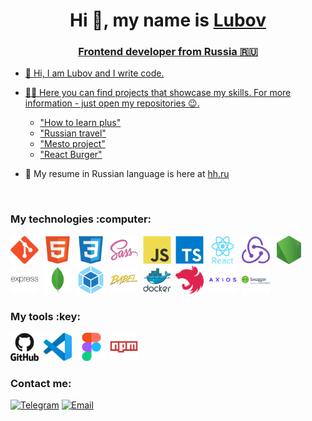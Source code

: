 <h1 align="center">Hi 👋, my name is <a href="https://github.com/GudLub/" target="_blank"> Lubov</h1>

<h3 align="center">Frontend developer from Russia 🇷🇺</h3>

- 🌱 Hi, I am Lubov and I write code.

- 👨‍💻 Here you can find projects that showcase my skills. For more information - just open my repositories 😉.
  <ul>
    <li>
      <a href="https://gudlub.github.io/how-to-learn-plus/" target="_blank">"How to learn plus"</a> 
    </li>
    <li>
      <a href="https://gudlub.github.io/russian-travel/" target="_blank">"Russian travel"</a>
    </li>
     <li>
      <a href="https://gudlub.github.io/mesto-project/" target="_blank">"Mesto project"</a>
    </li>
      <li>
      <a href="https://gudlub.github.io" target="_blank">"React Burger"</a>
    </li>
  </ul>
  
- 📄 My resume in Russian language is  here at [hh.ru](https://hh.ru/resume/0bc974b2ff0c7b114f0039ed1f5a4f647a4a55)

<br>

<div>
  <h3>My technologies :computer:</h3>
  <img src="https://github.com/devicons/devicon/blob/master/icons/git/git-original.svg" title="git" alt="git" width="45" height="45"/>&nbsp
  <img src="https://github.com/devicons/devicon/blob/master/icons/html5/html5-original.svg" title="html5" alt="html5" width="45" height="45"/>&nbsp
  <img src="https://github.com/devicons/devicon/blob/master/icons/css3/css3-original.svg" title="css" alt="css" width="45" height="45"/>&nbsp
  <img src="https://github.com/devicons/devicon/blob/master/icons/sass/sass-original.svg" title="sass/scss" alt="sass/scss" width="45" height="45"/>&nbsp;
  <img src="https://github.com/devicons/devicon/blob/master/icons/javascript/javascript-original.svg" title="javascript" alt="javascript" width="45" height="45"/>&nbsp
  <img src="https://github.com/devicons/devicon/blob/master/icons/typescript/typescript-original.svg" title="typescript" alt="typescript" width="45" height="45"/>&nbsp
  <img src="https://github.com/devicons/devicon/blob/master/icons/react/react-original-wordmark.svg" title="reactjs" alt="reactjs" width="45" height="45"/>&nbsp
  <img src="https://github.com/devicons/devicon/blob/master/icons/redux/redux-original.svg" title="redux" alt="redux" width="45" height="45"/>&nbsp;
  <img src="https://github.com/devicons/devicon/blob/master/icons/nodejs/nodejs-original.svg" title="nodejs" alt="nodejs" width="45" height="45"/>&nbsp
  <img src="https://github.com/devicons/devicon/blob/master/icons/express/express-original-wordmark.svg" title="express" alt="express" width="45" height="45"/>&nbsp
  <img src="https://github.com/devicons/devicon/blob/master/icons/mongodb/mongodb-original.svg" title="mongodb" alt="mongodb" width="45" height="45"/>&nbsp
  <img src="https://github.com/devicons/devicon/blob/master/icons/webpack/webpack-original.svg" title="webpack" alt="webpack" width="45" height="45"/>&nbsp;
  <img src="https://github.com/devicons/devicon/blob/master/icons/babel/babel-original.svg" title="babel" alt="babel" width="45" height="45"/>&nbsp;
  <img src="https://github.com/devicons/devicon/blob/master/icons/docker/docker-original-wordmark.svg" title="docker" alt="docker" width="45" height="45"/>&nbsp;
  <img src="https://github.com/devicons/devicon/blob/master/icons/nestjs/nestjs-original.svg" title="nestJS" alt="nestJS" width="45" height="45"/>&nbsp
  <img src="https://github.com/devicons/devicon/blob/master/icons/axios/axios-plain-wordmark.svg" title="axios" alt="axios" width="45" height="45"/>&nbsp
  <img src="https://github.com/devicons/devicon/blob/master/icons/swagger/swagger-original-wordmark.svg" title="swagger" alt="swagger" width="45" height="45"/>&nbsp
  
</div>

<div>
  <h3>My tools :key:</h3>
  <img src="https://github.com/devicons/devicon/blob/master/icons/github/github-original-wordmark.svg" title="github" alt="github" width="45" height="45" fill="red"/>&nbsp
  <img src="https://github.com/devicons/devicon/blob/master/icons/vscode/vscode-original.svg" title="vscode" alt="vscode" width="45" height="45"/>&nbsp
  <img src="https://github.com/devicons/devicon/blob/master/icons/figma/figma-original.svg" title="figma" alt="figma" width="45" height="45"/>&nbsp
  <img src="https://github.com/devicons/devicon/blob/master/icons/npm/npm-original-wordmark.svg" title="npm" alt="npm" width="45" height="45"/>&nbsp
</div>


<h3 align="left">Contact me:</h3>

[![Telegram](https://img.shields.io/badge/-Gudilina_Lubov-26A5E4?style=flat-square&logo=Telegram&logoColor=white)](https://t.me/Gudilina_Lubov) [![Email](https://img.shields.io/badge/-gudilinalu%40yandex.ru-red?style=flat-square&logo=Gmail&logoColor=white)](mailto:gudilinalu@yandex.ru) 

<br>
